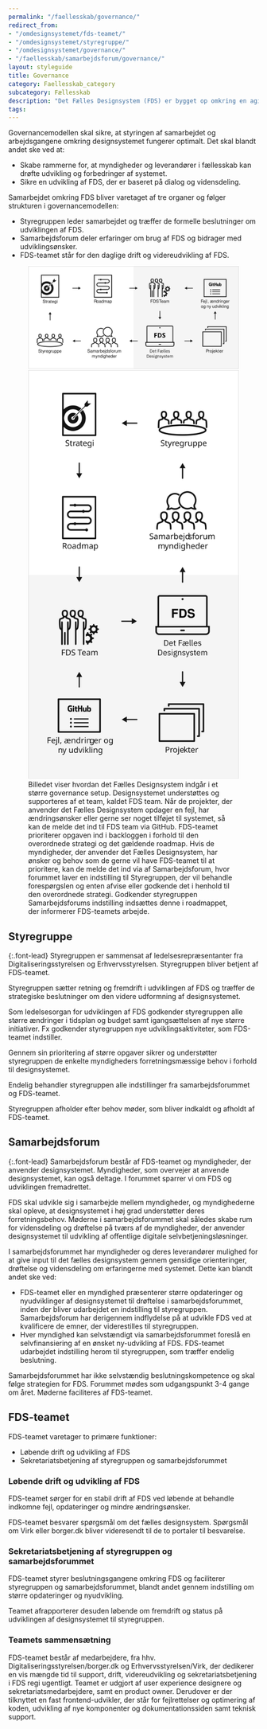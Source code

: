 ```yaml
---
permalink: "/faellesskab/governance/"
redirect_from:
- "/omdesignsystemet/fds-teamet/"
- "/omdesignsystemet/styregruppe/"
- "/omdesignsystemet/governance/"
- "/faellesskab/samarbejdsforum/governance/"
layout: styleguide
title: Governance
category: Faellesskab_category
subcategory: Fællesskab
description: "Det Fælles Designsystem (FDS) er bygget op omkring en agil governancemodel, som løbende bliver evalueret og tilpasset efter behov og ønsker fra de samarbejdende myndigheder og styregruppen for FDS."
tags:
---
```


Governancemodellen skal sikre, at styringen af samarbejdet og arbejdsgangene omkring designsystemet fungerer optimalt. Det skal blandt andet ske ved at:

- Skabe rammerne for, at myndigheder og leverandører i fællesskab kan drøfte udvikling og forbedringer af systemet.
- Sikre en udvikling af FDS, der er baseret på dialog og vidensdeling.

Samarbejdet omkring FDS bliver varetaget af tre organer og følger strukturen i governancemodellen:

- <span class="bold">Styregruppen</span> leder samarbejdet og træffer de formelle beslutninger om udviklingen af FDS.
- <span class="bold">Samarbejdsforum</span> deler erfaringer om brug af FDS og bidrager med udviklingsønsker.
- <span class="bold">FDS-teamet</span> står for den daglige drift og videreudvikling af FDS.
 
<figure>
    <img src="/assets/img/descriptionimages/governancemodel-md.svg" class="w-percent-100 d-none d-md-block" alt="Governancemodel">
    <img src="/assets/img/descriptionimages/governancemodel-xs.svg" class="w-percent-100 d-block d-md-none" alt="Governancemodel">
    <figcaption class="sr-only">
        Billedet viser hvordan det Fælles Designsystem indgår i et større governance setup. Designsystemet understøttes og supporteres af et team, kaldet FDS team. Når de projekter, der anvender det Fælles Designsystem opdager en fejl, har ændringsønsker eller gerne ser noget tilføjet til systemet, så kan de melde det ind til FDS team via GitHub. FDS-teamet prioriterer opgaven ind i backloggen i forhold til den overordnede strategi og det gældende roadmap. Hvis de myndigheder, der anvender det Fælles Designsystem, har ønsker og behov som de gerne vil have FDS-teamet til at prioritere, kan de melde det ind via af Samarbejdsforum, hvor forummet laver en indstilling til Styregruppen, der vil behandle forespørgslen og enten afvise eller godkende det i henhold til den overordnede strategi. Godkender styregruppen Samarbejdsforums indstilling indsættes denne i roadmappet, der informerer FDS-teamets arbejde.
    </figcaption>
</figure>

## Styregruppe

{:.font-lead}
Styregruppen er sammensat af ledelsesrepræsentanter fra Digitaliseringsstyrelsen og Erhvervsstyrelsen. Styregruppen bliver betjent af FDS-teamet.

Styregruppen sætter retning og fremdrift i udviklingen af FDS og træffer de strategiske beslutninger om den videre udformning af designsystemet.

Som ledelsesorgan for udviklingen af FDS godkender styregruppen alle større ændringer i tidsplan og budget samt igangsættelsen af nye større initiativer. Fx godkender styregruppen nye udviklingsaktiviteter, som FDS-teamet indstiller.

Gennem sin prioritering af større opgaver sikrer og understøtter styregruppen de enkelte myndigheders forretningsmæssige behov i forhold til designsystemet.

Endelig behandler styregruppen alle indstillinger fra samarbejdsforummet og FDS-teamet.

Styregruppen afholder efter behov møder, som bliver indkaldt og afholdt af FDS-teamet.

## Samarbejdsforum

{:.font-lead}
Samarbejdsforum består af FDS-teamet og myndigheder, der anvender designsystemet. Myndigheder, som overvejer at anvende designsystemet, kan også deltage. I forummet sparrer vi om FDS og udviklingen fremadrettet.

FDS skal udvikle sig i samarbejde mellem myndigheder, og myndighederne skal opleve, at designsystemet i høj grad understøtter deres forretningsbehov. Møderne i samarbejdsforummet skal således skabe rum for vidensdeling og drøftelse på tværs af de myndigheder, der anvender designsystemet til udvikling af offentlige digitale selvbetjeningsløsninger.

I samarbejdsforummet har myndigheder og deres leverandører mulighed for at give input til det fælles designsystem gennem gensidige orienteringer, drøftelse og vidensdeling om erfaringerne med systemet. Dette kan blandt andet ske ved:

- FDS-teamet eller en myndighed præsenterer større opdateringer og nyudviklinger af designsystemet til drøftelse i samarbejdsforummet, inden der bliver udarbejdet en indstilling til styregruppen. Samarbejdsforum har derigennem indflydelse på at udvikle FDS ved at kvalificere de emner, der viderestilles til styregruppen.
- Hver myndighed kan selvstændigt via samarbejdsforummet foreslå en selvfinansiering af en ønsket ny-udvikling af FDS. FDS-teamet udarbejdet indstilling herom til styregruppen, som træffer endelig beslutning.

Samarbejdsforummet har ikke selvstændig beslutningskompetence og skal følge strategien for FDS. Forummet mødes som udgangspunkt 3-4 gange om året. Møderne faciliteres af FDS-teamet.

## FDS-teamet

FDS-teamet varetager to primære funktioner: 

- Løbende drift og udvikling af FDS
- Sekretariatsbetjening af styregruppen og samarbejdsforummet

### Løbende drift og udvikling af FDS

FDS-teamet sørger for en stabil drift af FDS ved løbende at behandle indkomne fejl, opdateringer og mindre ændringsønsker.

FDS-teamet besvarer spørgsmål om det fælles designsystem. Spørgsmål om Virk eller borger.dk bliver videresendt til de to portaler til besvarelse.

### Sekretariatsbetjening af styregruppen og samarbejdsforummet

FDS-teamet styrer beslutningsgangene omkring FDS og faciliterer styregruppen og samarbejdsforummet, blandt andet gennem indstilling om større opdateringer og nyudvikling.

Teamet afrapporterer desuden løbende om fremdrift og status på udviklingen af designsystemet til styregruppen.

### Teamets sammensætning

FDS-teamet består af medarbejdere, fra hhv. Digitaliseringsstyrelsen/borger.dk og Erhvervsstyrelsen/Virk, der dedikerer en vis mængde tid til support, drift, videreudvikling og sekretariatsbetjening i FDS regi ugentligt. Teamet er udgjort af user experience designere og sekretariatsmedarbejdere, samt en product owner. Derudover er der tilknyttet en fast frontend-udvikler, der står for fejlrettelser og optimering af koden, udvikling af nye komponenter og dokumentationssiden samt teknisk support.
